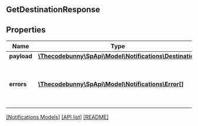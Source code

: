 ## GetDestinationResponse

## Properties

Name | Type | Description | Notes
------------ | ------------- | ------------- | -------------
**payload** | [**\Thecodebunny\SpApi\Model\Notifications\Destination**](Destination.md) |  | [optional]
**errors** | [**\Thecodebunny\SpApi\Model\Notifications\Error[]**](Error.md) | A list of error responses returned when a request is unsuccessful. | [optional]

[[Notifications Models]](../) [[API list]](../../Api) [[README]](../../../README.md)
